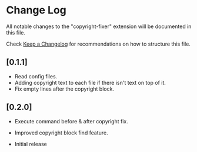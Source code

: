 # Change Log

All notable changes to the "copyright-fixer" extension will be documented in this file.

Check [Keep a Changelog](http://keepachangelog.com/) for recommendations on how to structure this file.

## [0.1.1]

- Read config files.
- Adding copyright text to each file if there isn't text on top of it.
- Fix empty lines after the copyright block.

## [0.2.0]

- Execute command before & after copyright fix.
- Improved copyright block find feature.

- Initial release
